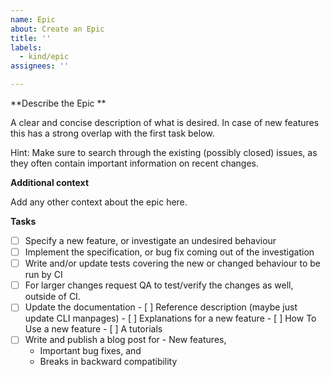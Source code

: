 ```yaml
---
name: Epic
about: Create an Epic
title: ''
labels:
  - kind/epic
assignees: ''

---
```


**Describe the Epic **

A clear and concise description of what is desired. In case of new features this has a strong
overlap with the first task below.

Hint: Make sure to search through the existing (possibly closed) issues, as they often contain
important information on recent changes.

**Additional context**

Add any other context about the epic here.

**Tasks**

- [ ] Specify a new feature, or investigate an undesired behaviour
- [ ] Implement the specification, or bug fix coming out of the investigation
- [ ] Write and/or update tests covering the new or changed behaviour to be run by CI
- [ ] For larger changes request QA to test/verify the changes as well, outside of CI.
- [ ] Update the documentation
        - [ ] Reference description (maybe just update CLI manpages)
        - [ ] Explanations for a new feature
        - [ ] How To Use a new feature
        - [ ] A tutorials
- [ ] Write and publish a blog post for
        - New features,
	- Important bug fixes, and
	- Breaks in backward compatibility
